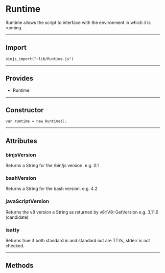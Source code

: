# Runtime

Runtime allows the script to interface with the environment in which it is running.

----------------------------

## Import

`binjs_import("~lib/Runtime.js")`

------------------------

##  Provides

 * Runtime
 
------------------------

## Constructor

`var runtime = new Runtime();`

----------------------------

## Attributes


### binjsVersion

Returns a String for the /bin/js version. 
e.g. 0.1

### bashVersion

Returns a String for the bash version. 
e.g. 4.2

### javaScriptVersion

Returns the v8 version a String as returned by v8::V8::GetVersion
e.g. 3.11.9 (candidate)

### isatty

Returns true if both standard in and standard out are TTYs, stderr is not checked.


------------------------

## Methods

